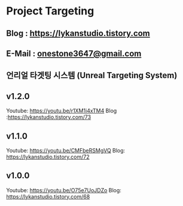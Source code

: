 # Project Targeting

## Blog : https://lykanstudio.tistory.com
## E-Mail : onestone3647@gmail.com

## 언리얼 타겟팅 시스템 (Unreal Targeting System)
## v1.2.0
Youtube: https://youtu.be/r1XM1i4xTM4
Blog :https://lykanstudio.tistory.com/73

## v1.1.0
Youtube: https://youtu.be/CMFbeRSMgVQ
Blog: https://lykanstudio.tistory.com/72

## v1.0.0
Youtube: https://youtu.be/O75e7UoJDZo
Blog: https://lykanstudio.tistory.com/68
